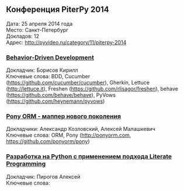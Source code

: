 ## Конференция PiterPy 2014
Дата: 25 апреля 2014 года  
Место: Санкт-Петербург  
Докладов: 12  
Адрес: http://pyvideo.ru/category/11/piterpy-2014  


### [Behavior-Driven Development](http://www.youtube.com/watch?v=tYx82_cKLEk)  
Докладчик: Борисов Кирилл  
Ключевые слова: BDD, Cucumber (https://github.com/cucumber/cucumber), Gherkin, Lettuce (http://lettuce.it), Freshen (https://github.com/rlisagor/freshen), behave (https://github.com/behave/behave), PyVows (https://github.com/heynemann/pyvows)  


### [Pony ORM - маппер нового поколения ](http://www.youtube.com/watch?v=6Gqb6v6FiRM)  
Докладчики:  Александр Козловский, Алексей Малашкевич  
Ключевые слова: ORM, Pony (http://ponyorm.com, https://github.com/ponyorm/pony)


### [Разработка на Python с применением подхода Literate Programming](http://www.youtube.com/watch?v=cWcKRanuti0)  
Докладчик: Пирогов Алексей  
Ключевые слова:  
